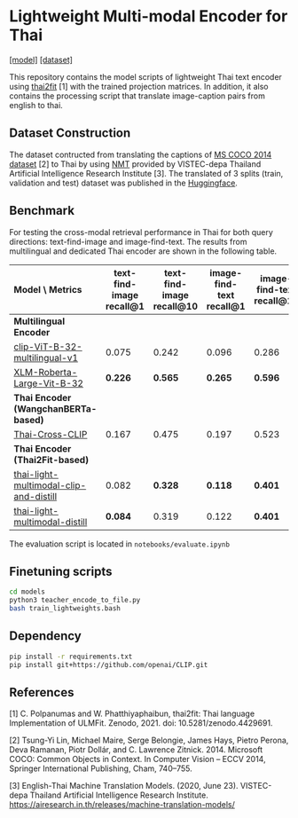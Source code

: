 # Lightweight Multi-modal Encoder for Thai
[[model]](https://huggingface.co/patomp/thai-light-multimodal-clip-and-distill) [[dataset]](https://huggingface.co/datasets/patomp/thai-mscoco-2014-captions)

This repository contains the model scripts of lightweight Thai text encoder using [thai2fit](https://github.com/cstorm125/thai2fit) [1] with the trained projection matrices. In addition, it also contains the processing script that translate image-caption pairs from english to thai.

## Dataset Construction

The dataset contructed from translating the captions of [MS COCO 2014 dataset](https://huggingface.co/datasets/HuggingFaceM4/COCO) [2] to Thai by using [NMT](https://airesearch.in.th/releases/machine-translation-models/) provided by VISTEC-depa Thailand Artificial Intelligence Research Institute [3]. The translated of 3 splits (train, validation and test) dataset was published in the [Huggingface](https://huggingface.co/datasets/patomp/thai-mscoco-2014-captions).

## Benchmark
For testing the cross-modal retrieval performance in Thai for both query directions: text-find-image and image-find-text. The results from  multilingual and dedicated Thai encoder are shown in the following table.

| Model \ Metrics | text-find-image recall@1  | text-find-image recall@10 | image-find-text recall@1  | image-find-text recall@10  | # text samples per second* |
| :---  | --- | --- | --- | --- | --- |
| **Multilingual Encoder** | |   |   |   | |
| [clip-ViT-B-32-multilingual-v1](https://huggingface.co/sentence-transformers/clip-ViT-B-32-multilingual-v1) | 0.075 | 0.242 | 0.096 | 0.286 | - |
| [XLM-Roberta-Large-Vit-B-32](https://huggingface.co/M-CLIP/XLM-Roberta-Large-Vit-B-32) | **0.226** | **0.565** | **0.265** | **0.596** | 20 |
| **Thai Encoder (WangchanBERTa-based)**   |  |  |   |  |  |
| [Thai-Cross-CLIP](https://github.com/vikimark/Thai-Cross-CLIP) | 0.167 | 0.475 | 0.197  | 0.523  | 48 |
| **Thai Encoder (Thai2Fit-based)**  |  |  |   |  | |
| [thai-light-multimodal-clip-and-distill](https://huggingface.co/patomp/thai-light-multimodal-clip-and-distill) | 0.082  | **0.328** | **0.118** |**0.401**| 450 |
| [thai-light-multimodal-distill](https://huggingface.co/patomp/thai-light-multimodal-distill) | **0.084**  | 0.319 | 0.122 |**0.401**| 450 |

The evaluation script is located in `notebooks/evaluate.ipynb`

## Finetuning scripts
```bash
cd models
python3 teacher_encode_to_file.py
bash train_lightweights.bash
```

## Dependency

```bash
pip install -r requirements.txt
pip install git+https://github.com/openai/CLIP.git
```

## References
[1] C. Polpanumas and W. Phatthiyaphaibun, thai2fit: Thai language Implementation of ULMFit. Zenodo, 2021. doi: 10.5281/zenodo.4429691. 

[2] Tsung-Yi Lin, Michael Maire, Serge Belongie, James Hays, Pietro Perona, Deva Ramanan, Piotr Dollár, and C. Lawrence Zitnick. 2014. Microsoft COCO: Common Objects in Context. In Computer Vision – ECCV 2014, Springer International Publishing, Cham, 740–755. 

[3] English-Thai Machine Translation Models. (2020, June 23).  VISTEC-depa Thailand Artificial Intelligence Research Institute. https://airesearch.in.th/releases/machine-translation-models/

